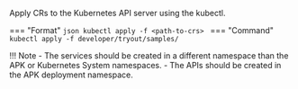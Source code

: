 Apply CRs to the Kubernetes API server using the kubectl.

=== "Format"
    ```json
    kubectl apply -f <path-to-crs>
    ```
=== "Command"
    ```
    kubectl apply -f developer/tryout/samples/
    ```

!!! Note
    - The services should be created in a different namespace than the APK or Kubernetes System namespaces. 
    - The APIs should be created in the APK deployment namespace.